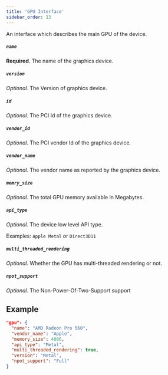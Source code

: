 ```yaml
---
title: 'GPU Interface'
sidebar_order: 13
---
```


An interface which describes the main GPU of the device.

##### `name`

**Required**. The name of the graphics device.

##### `version`

_Optional_. The Version of graphics device.

##### `id`

_Optional_. The PCI Id of the graphics device.

##### `vendor_id`

_Optional_. The PCI vendor Id of the graphics device.

##### `vendor_name`

_Optional_. The vendor name as reported by the graphics device.

##### `memry_size`

_Optional_. The total GPU memory available in Megabytes.

##### `api_type`

_Optional_. The device low level API type. 

Examples: `Apple Metal` or `Direct3D11`

##### `multi_threaded_rendering`

_Optional_. Whether the GPU has multi-threaded rendering or not.

##### `npot_support`

_Optional_. The Non-Power-Of-Two-Support support


## Example

```json
"gpu": {
  "name": "AMD Radeon Pro 560",
  "vendor_name": "Apple",
  "memory_size": 4096,
  "api_type": "Metal",
  "multi_threaded_rendering": true,
  "version": "Metal",
  "npot_support": "Full"
}
```
